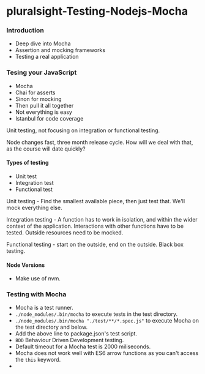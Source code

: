 # pluralsight-Testing-Nodejs-Mocha

### Introduction

- Deep dive into Mocha
- Assertion and mocking frameworks
- Testing a real application

### Tesing your JavaScript

- Mocha
- Chai for asserts
- Sinon for mocking
- Then pull it all together
- Not everything is easy
- Istanbul for code coverage

Unit testing, not focusing on integration or functional testing.

Node changes fast, three month release cycle. How will we deal with that, as the course will date quickly?

#### Types of testing

- Unit test
- Integration test
- Functional test

Unit testing - Find the smallest available piece, then just test that. We'll mock everything else.

Integration testing - A function has to work in isolation, and within the wider context of the application. Interactions with other functions have to be tested. Outside resources need to be mocked.

Functional testing - start on the outside, end on the outside. Black box testing.

#### Node Versions

- Make use of nvm.

### Testing with Mocha

- Mocha is a test runner.
- `./node_modules/.bin/mocha` to execute tests in the test directory.
- `./node_modules/.bin/mocha "./test/**/*.spec.js"` to execute Mocha on the test directory and below.
- Add the above line to package.json's test script.
- `BDD` Behaviour Driven Development testing.
- Default timeout for a Mocha test is 2000 miliseconds.
- Mocha does not work well with ES6 arrow functions as you can't access the `this` keyword.
- 